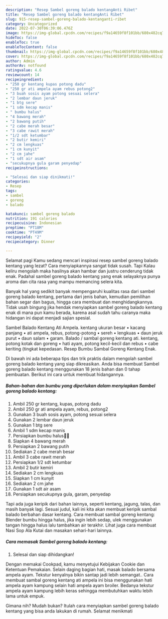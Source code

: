 ```yaml
---
description: "Resep Sambel goreng balado kentangAnti Ribet"
title: "Resep Sambel goreng balado kentangAnti Ribet"
slug: 915-resep-sambel-goreng-balado-kentanganti-ribet
category: Uncategorized
date: 2022-07-30T06:39:06.476Z
image: https://img-global.cpcdn.com/recipes/f9a14659f8f101bb/680x482cq70/sambel-goreng-balado-kentang-foto-resep-utama.jpg
hideToc: false
enableToc: true
enableTocContent: false
thumbnail: https://img-global.cpcdn.com/recipes/f9a14659f8f101bb/680x482cq70/sambel-goreng-balado-kentang-foto-resep-utama.jpg
cover: https://img-global.cpcdn.com/recipes/f9a14659f8f101bb/680x482cq70/sambel-goreng-balado-kentang-foto-resep-utama.jpg
author: Admin
authorAv: notfound
ratingvalue: 4.6
reviewcount: 14
recipeingredient:
- "250 gr kentang kupas potong dadu"
- "250 gr ati ampela ayam rebus potong2"
- "3 buah sosis ayam potong sesuai selera"
- "2 lembar daun jeruk"
- "1 btg sere"
- "1 sdm kecap manis"
- " bumbu halus"
- "4 bawang merah"
- "2 bawang putih"
- "2 cabe merah besar"
- "3 cabe rawit merah"
- "1/2 sdt ketumbar"
- "2 butir kemiri"
- "2 cm lengkuas"
- "1 cm kunyit"
- "2 cm jahe"
- "1 sdt air asam"
- "secukupnya gula garam penyedap"
recipeinstructions:

- "Selesai dan siap dinikmati!"
categories:
- Resep
tags:
- sambel
- goreng
- balado

katakunci: sambel goreng balado 
nutrition: 191 calories
recipecuisine: Indonesian
preptime: "PT18M"
cooktime: "PT49M"
recipeyield: "2"
recipecategory: Dinner

---
```



Selamat pagi Kamu sedang mencari inspirasi resep sambel goreng balado kentang yang lezat? Cara menyiapkannya sangat tidak susah. Tapi Kalau keliru mengolah maka hasilnya akan hambar dan justru cenderung tidak enak. Padahal sambel goreng balado kentang yang enak selayaknya punya aroma dan cita rasa yang mampu memancing selera kita.


Banyak hal yang sedikit banyak mempengaruhi kualitas rasa dari sambel goreng balado kentang, pertama dari jenis bahan, kemudian pemilihan bahan segar dan bagus, hingga cara membuat dan menghidangkannya. Tidak usah bingung jika hendak menyiapkan sambel goreng balado kentang enak di mana pun kamu berada, karena asal sudah tahu caranya maka hidangan ini dapat menjadi sajian spesial.

Sambel Balado Kentang Ati Ampela. kentang ukuran besar • kacang panjang • ati ampela, rebus, potong-potong • sereh • lengkuas • daun jeruk purut • daun salam • garam. Balado / sambal goreng kentang ati. kentang, potong kotak dan goreng • hati ayam, potong kecil-kecil dan rebus • cabe keriting (tingkat kepedasan. Resep Bumbu Sambal Goreng Kentang Enak.


Di bawah ini ada beberapa tips dan trik praktis dalam mengolah sambel goreng balado kentang yang siap dikreasikan. Anda bisa membuat Sambel goreng balado kentang menggunakan 18 jenis bahan dan 0 tahap pembuatan. Berikut ini cara untuk membuat hidangannya.

<!--inarticleads1-->

##### Bahan-bahan dan bumbu yang diperlukan dalam menyiapkan Sambel goreng balado kentang:

1. Ambil 250 gr kentang, kupas, potong dadu
1. Ambil 250 gr ati ampela ayam, rebus, potong2
1. Gunakan 3 buah sosis ayam, potong sesuai selera
1. Gunakan 2 lembar daun jeruk
1. Gunakan 1 btg sere
1. Ambil 1 sdm kecap manis
1. Persiapkan  bumbu halus🍅🍅
1. Siapkan 4 bawang merah
1. Persiapkan 2 bawang putih
1. Sediakan 2 cabe merah besar
1. Ambil 3 cabe rawit merah
1. Persiapkan 1/2 sdt ketumbar
1. Ambil 2 butir kemiri
1. Sediakan 2 cm lengkuas
1. Siapkan 1 cm kunyit
1. Sediakan 2 cm jahe
1. Gunakan 1 sdt air asam
1. Persiapkan secukupnya gula, garam, penyedap


Tapi ada juga keripik dari bahan lainnya, seperti kentang, jagung, talas, dan masih banyak lagi. Sesuai judul, kali ini kita akan membuat keripik sambal balado berbahan dasar kentang. Cara membuat sambal goreng kentang: Blender bumbu hingga halus, jika ingin lebih sedap, ulek menggunakan tangan hingga halus lalu tambahkan air terakhir. Lihat juga cara membuat Nasi Sop Ala Kutai dan masakan sehari-hari lainnya. 

<!--inarticleads2-->

##### Cara memasak Sambel goreng balado kentang:


1. Selesai dan siap dihidangkan!

Dengan memakai Cookpad, kamu menyetujui Kebijakan Cookie dan Ketentuan Pemakaian. Selain daging bagian hati, masak balado bersama ampela ayam. Tekstur kenyalnya bikin santap jadi lebih semangat.. Cara membuat sambal goreng kentang ati ampela ini bisa menggunakan hati ampela ayam kampung selain hati ampela ayam broiler. Bedanya tekstur ampela ayam kampung lebih keras sehingga membutuhkan waktu lebih lama untuk empuk. 

Gimana nih? Mudah bukan? Itulah cara menyiapkan sambel goreng balado kentang yang bisa anda lakukan di rumah. Selamat menikmati
